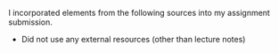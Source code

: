 I incorporated elements from the following sources into my assignment submission.

* Did not use any external resources (other than lecture notes)